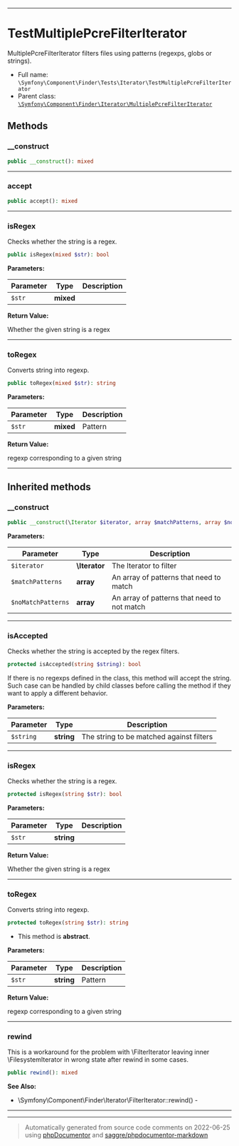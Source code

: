 ***

# TestMultiplePcreFilterIterator

MultiplePcreFilterIterator filters files using patterns (regexps, globs or strings).

* Full name: `\Symfony\Component\Finder\Tests\Iterator\TestMultiplePcreFilterIterator`
* Parent
  class: [`\Symfony\Component\Finder\Iterator\MultiplePcreFilterIterator`](../../Iterator/MultiplePcreFilterIterator.md)

## Methods

### __construct

```php
public __construct(): mixed
```

***

### accept

```php
public accept(): mixed
```

***

### isRegex

Checks whether the string is a regex.

```php
public isRegex(mixed $str): bool
```

**Parameters:**

| Parameter | Type | Description |
|-----------|------|-------------|
| `$str` | **mixed** |  |

**Return Value:**

Whether the given string is a regex



***

### toRegex

Converts string into regexp.

```php
public toRegex(mixed $str): string
```

**Parameters:**

| Parameter | Type | Description |
|-----------|------|-------------|
| `$str` | **mixed** | Pattern |

**Return Value:**

regexp corresponding to a given string



***

## Inherited methods

### __construct

```php
public __construct(\Iterator $iterator, array $matchPatterns, array $noMatchPatterns): mixed
```

**Parameters:**

| Parameter | Type | Description |
|-----------|------|-------------|
| `$iterator` | **\Iterator** | The Iterator to filter |
| `$matchPatterns` | **array** | An array of patterns that need to match |
| `$noMatchPatterns` | **array** | An array of patterns that need to not match |

***

### isAccepted

Checks whether the string is accepted by the regex filters.

```php
protected isAccepted(string $string): bool
```

If there is no regexps defined in the class, this method will accept the string. Such case can be handled by child
classes before calling the method if they want to apply a different behavior.

**Parameters:**

| Parameter | Type | Description |
|-----------|------|-------------|
| `$string` | **string** | The string to be matched against filters |

***

### isRegex

Checks whether the string is a regex.

```php
protected isRegex(string $str): bool
```

**Parameters:**

| Parameter | Type | Description |
|-----------|------|-------------|
| `$str` | **string** |  |

**Return Value:**

Whether the given string is a regex



***

### toRegex

Converts string into regexp.

```php
protected toRegex(string $str): string
```

* This method is **abstract**.

**Parameters:**

| Parameter | Type | Description |
|-----------|------|-------------|
| `$str` | **string** | Pattern |

**Return Value:**

regexp corresponding to a given string



***

### rewind

This is a workaround for the problem with \FilterIterator leaving inner \FilesystemIterator in wrong state after rewind
in some cases.

```php
public rewind(): mixed
```

**See Also:**

* \Symfony\Component\Finder\Iterator\FilterIterator::rewind() -

***


***
> Automatically generated from source code comments on 2022-06-25 using [phpDocumentor](http://www.phpdoc.org/) and [saggre/phpdocumentor-markdown](https://github.com/Saggre/phpDocumentor-markdown)
